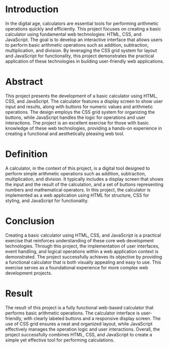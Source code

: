 # Introduction
In the digital age, calculators are essential tools for performing arithmetic operations quickly and efficiently. This project focuses on creating a basic calculator using fundamental web technologies: HTML, CSS, and JavaScript. The goal is to develop an interactive interface that allows users to perform basic arithmetic operations such as addition, subtraction, multiplication, and division. By leveraging the CSS grid system for layout and JavaScript for functionality, this project demonstrates the practical application of these technologies in building user-friendly web applications.

# Abstract
This project presents the development of a basic calculator using HTML, CSS, and JavaScript. The calculator features a display screen to show user input and results, along with buttons for numeric values and arithmetic operations. The design employs the CSS grid system for organizing the buttons, while JavaScript handles the logic for operations and user interactions. The project is an excellent exercise for those with basic knowledge of these web technologies, providing a hands-on experience in creating a functional and aesthetically pleasing web tool.

# Definition
A calculator, in the context of this project, is a digital tool designed to perform simple arithmetic operations such as addition, subtraction, multiplication, and division. It typically includes a display screen that shows the input and the result of the calculation, and a set of buttons representing numbers and mathematical operators. In this project, the calculator is implemented as a web application using HTML for structure, CSS for styling, and JavaScript for functionality.

# Conclusion
Creating a basic calculator using HTML, CSS, and JavaScript is a practical exercise that reinforces understanding of these core web development technologies. Through this project, the implementation of user interfaces, event handling, and logical operations within a web application context is demonstrated. The project successfully achieves its objective by providing a functional calculator that is both visually appealing and easy to use. This exercise serves as a foundational experience for more complex web development projects.

# Result
The result of this project is a fully functional web-based calculator that performs basic arithmetic operations. The calculator interface is user-friendly, with clearly labeled buttons and a responsive display screen. The use of CSS grid ensures a neat and organized layout, while JavaScript effectively manages the operation logic and user interactions. Overall, the project successfully combines HTML, CSS, and JavaScript to create a simple yet effective tool for performing calculations.






